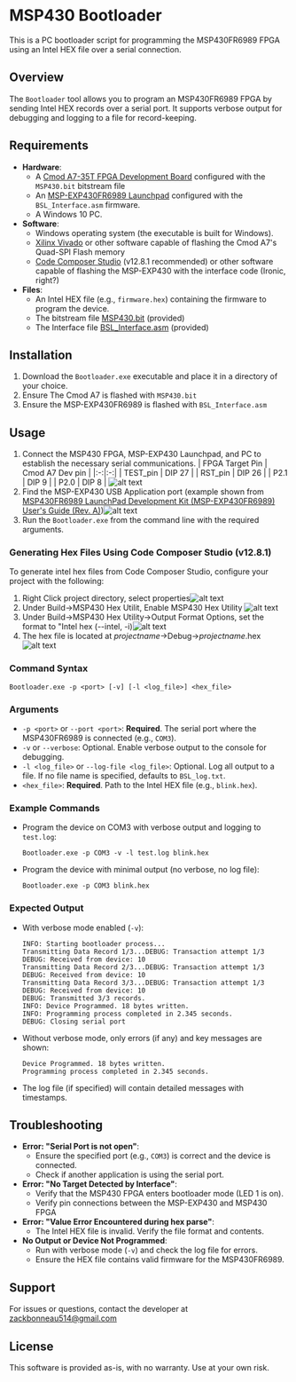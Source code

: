 # MSP430 Bootloader

This is a PC bootloader script for programming the MSP430FR6989 FPGA using an Intel HEX file over a serial connection.

## Overview

The `Bootloader` tool allows you to program an MSP430FR6989 FPGA by sending Intel HEX records over a serial port. It supports verbose output for debugging and logging to a file for record-keeping.

## Requirements

- **Hardware**:
  - A [Cmod A7-35T FPGA Development Board](https://digilent.com/shop/cmod-a7-35t-breadboardable-artix-7-fpga-module/?srsltid=AfmBOop6ieOslPBAixXAM7U2WZNOlozX6Gw4_Pvw3t5ALD5kQD-nw0FZ) configured with the `MSP430.bit` bitstream file
  - An [MSP-EXP430FR6989 Launchpad](https://www.ti.com/tool/MSP-EXP430FR6989?utm_source=google&utm_medium=cpc&utm_campaign=epd-msp-null-44700045336317338_prodfolderdynamic-cpc-pf-google-ww_en_int&utm_content=prodfolddynamic&ds_k=DYNAMIC+SEARCH+ADS&DCM=yes&gad_source=1&gad_campaignid=7213436380&gbraid=0AAAAAC068F0o6fPLlQFqTzWlrCjrw5405&gclid=Cj0KCQjw8cHABhC-ARIsAJnY12xYd9eWbhdXRpoOFrjWDeX7xPNmleZy_DN8tB3MNmMoQDEpsP8DKUkaAs2XEALw_wcB&gclsrc=aw.ds) configured with the `BSL_Interface.asm` firmware.
  - A Windows 10 PC.
- **Software**:
  - Windows operating system (the executable is built for Windows).
  - [Xilinx Vivado](https://www.xilinx.com/support/download.html) or other software capable of flashing the Cmod A7's Quad-SPI Flash memory
  - [Code Composer Studio](https://www.ti.com/tool/CCSTUDIO) (v12.8.1 recommended) or other software capable of flashing the MSP-EXP430 with the interface code (Ironic, right?)
- **Files**:
  - An Intel HEX file (e.g., `firmware.hex`) containing the firmware to program the device.
  - The bitstream file [MSP430.bit](MSP430.bit) (provided)
  - The Interface file [BSL_Interface.asm](BSL_Interface.asm) (provided)

## Installation

1. Download the `Bootloader.exe` executable and place it in a directory of your choice.
2. Ensure The Cmod A7 is flashed with `MSP430.bit`
3. Ensure the MSP-EXP430FR6989 is flashed with `BSL_Interface.asm`

## Usage

1. Connect the MSP430 FPGA, MSP-EXP430 Launchpad, and PC to establish the necessary serial communications. 
    | FPGA Target Pin | Cmod A7 Dev pin |
    |:-:|:-:|
    | TEST_pin | DIP 27 |
    | RST_pin | DIP 26 |
    | P2.1 | DIP 9 |
    | P2.0 | DIP 8 |
![alt text](image.png)
1. Find the MSP-EXP430 USB Application port (example shown from [MSP430FR6989 LaunchPad Development Kit (MSP-EXP430FR6989) User's Guide (Rev. A)](https://www.ti.com/lit/ug/slau627a/slau627a.pdf?ts=1692590917185&ref_url=https%253A%252F%252Fwww.google.com%252F))![alt text](image-1.png)
2. Run the `Bootloader.exe` from the command line with the required arguments.

### Generating Hex Files Using Code Composer Studio (v12.8.1)
To generate intel hex files from Code Composer Studio, configure your project with the following:
1. Right Click project directory, select properties![alt text](image-2.png)
2. Under Build->MSP430 Hex Utilit, Enable MSP430 Hex Utility ![alt text](image-3.png)
3. Under Build->MSP430 Hex Utility->Output Format Options, set the format to "Intel hex (--intel, -i)![alt text](image-4.png)
4. The hex file is located at *projectname*->Debug->*projectname*.hex![alt text](image-5.png)
### Command Syntax
```
Bootloader.exe -p <port> [-v] [-l <log_file>] <hex_file>
```

### Arguments
- `-p <port>` or `--port <port>`: **Required**. The serial port where the MSP430FR6989 is connected (e.g., `COM3`).
- `-v` or `--verbose`: Optional. Enable verbose output to the console for debugging.
- `-l <log_file>` or `--log-file <log_file>`: Optional. Log all output to a file. If no file name is specified, defaults to `BSL_log.txt`.
- `<hex_file>`: **Required**. Path to the Intel HEX file (e.g., `blink.hex`).

### Example Commands
- Program the device on COM3 with verbose output and logging to `test.log`:
  ```
  Bootloader.exe -p COM3 -v -l test.log blink.hex
  ```
- Program the device with minimal output (no verbose, no log file):
  ```
  Bootloader.exe -p COM3 blink.hex
  ```

### Expected Output
- With verbose mode enabled (`-v`):
  ```
  INFO: Starting bootloader process...
  Transmitting Data Record 1/3...DEBUG: Transaction attempt 1/3
  DEBUG: Received from device: 10
  Transmitting Data Record 2/3...DEBUG: Transaction attempt 1/3
  DEBUG: Received from device: 10
  Transmitting Data Record 3/3...DEBUG: Transaction attempt 1/3
  DEBUG: Received from device: 10
  DEBUG: Transmitted 3/3 records.
  INFO: Device Programmed. 18 bytes written.
  INFO: Programming process completed in 2.345 seconds.
  DEBUG: Closing serial port
  ```
- Without verbose mode, only errors (if any) and key messages are shown:
  ```
  Device Programmed. 18 bytes written.
  Programming process completed in 2.345 seconds.
  ```
- The log file (if specified) will contain detailed messages with timestamps.

## Troubleshooting

- **Error: "Serial Port is not open"**:
  - Ensure the specified port (e.g., `COM3`) is correct and the device is connected.
  - Check if another application is using the serial port.
- **Error: "No Target Detected by Interface"**:
  - Verify that the MSP430 FPGA enters bootloader mode (LED 1 is on).
  - Verify pin connections between the MSP-EXP430 and MSP430 FPGA
- **Error: "Value Error Encountered during hex parse"**:
  - The Intel HEX file is invalid. Verify the file format and contents.
- **No Output or Device Not Programmed**:
  - Run with verbose mode (`-v`) and check the log file for errors.
  - Ensure the HEX file contains valid firmware for the MSP430FR6989.

## Support

For issues or questions, contact the developer at [zackbonneau514@gmail.com](zackbonneau514@gmail.com)

## License

This software is provided as-is, with no warranty. Use at your own risk.
